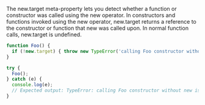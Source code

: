 The new.target meta-property lets you detect whether a function or constructor was called using the new operator. In constructors and functions invoked using the new operator, new.target returns a reference to the constructor or function that new was called upon. In normal function calls, new.target is undefined.

```js
function Foo() {
  if (!new.target) { throw new TypeError('calling Foo constructor without new is invalid'); }
}

try {
  Foo();
} catch (e) {
  console.log(e);
  // Expected output: TypeError: calling Foo constructor without new is invalid
}

```